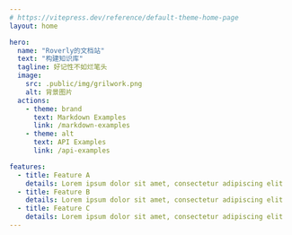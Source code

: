 ```yaml
---
# https://vitepress.dev/reference/default-theme-home-page
layout: home

hero:
  name: "Roverly的文档站"
  text: "构建知识库"
  tagline: 好记性不如烂笔头
  image:
    src: .public/img/grilwork.png
    alt: 背景图片
  actions:
    - theme: brand
      text: Markdown Examples
      link: /markdown-examples
    - theme: alt
      text: API Examples
      link: /api-examples

features:
  - title: Feature A
    details: Lorem ipsum dolor sit amet, consectetur adipiscing elit
  - title: Feature B
    details: Lorem ipsum dolor sit amet, consectetur adipiscing elit
  - title: Feature C
    details: Lorem ipsum dolor sit amet, consectetur adipiscing elit
---
```


